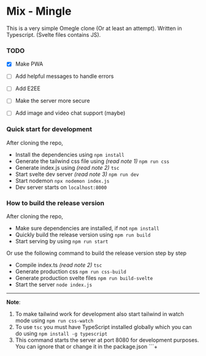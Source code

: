 # Mix - Mingle
This is a very simple Omegle clone (Or at least an attempt).
Written in Typescript. (Svelte files contains JS).

### TODO
- [x] Make PWA
- [ ] Add helpful messages to handle errors
- [ ] Add E2EE
- [ ] Make the server more secure
- [ ] Add image and video chat support (maybe)


### Quick start for development
After cloning the repo,
- Install the dependencies using  `npm install`
- Generate the tailwind css file using _(read note 1)_  `npm run css`
- Generate index.js using _(read note 2)_  `tsc`
- Start svelte dev server _(read note 3)_  `npm run dev`
- Start nodemon  `npx nodemon index.js`
- Dev server starts on  `localhost:8000`

### How to build the release version
 After cloning the repo,
 - Make sure dependencies are installed, if not  `npm install`
 - Quickly build the release version using  `npm run build`
 - Start serving by using `npm run start`

 Or use the following command to build the release version step by step

 - Compile index.ts _(read note 2)_  `tsc`
 - Generate production css  `npm run css-build`
 - Generate production svelte files  `npm run build-svelte`
 - Start the server  `node index.js`
----------

 **Note**: 
 1. To make tailwind work for development also start tailwind in watch mode using `npm run css-watch`
 2. To use `tsc` you must have TypeScript installed globally which you can do using `npm install -g typescript`
 3. This command starts the server at port 8080 for development purposes. You can ignore that or change it in the package.json ```+
